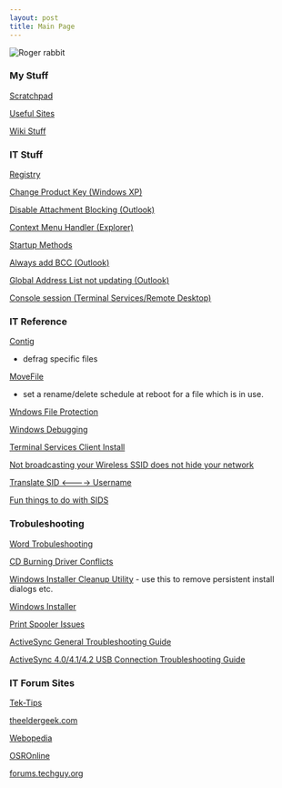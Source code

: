 ```yaml
---
layout: post 
title: Main Page
---
```


![Roger rabbit](roger2.gif "Roger rabbit")

### My Stuff

[Scratchpad](Scratchpad "wikilink")

[Useful Sites](Useful_Sites "wikilink")

[Wiki Stuff](Wiki_Stuff "wikilink")

### IT Stuff

[Registry](Registry "wikilink")

[Change Product Key (Windows
XP)](Change_Product_Key_(Windows_XP) "wikilink")

[Disable Attachment Blocking
(Outlook)](Disable_Attachment_Blocking_(Outlook) "wikilink")

[Context Menu Handler
(Explorer)](Context_Menu_Handler_(Explorer) "wikilink")

[Startup Methods](Startup_Methods "wikilink")

[Always add BCC (Outlook)](Always_add_BCC_(Outlook) "wikilink")

[Global Address List not updating
(Outlook)](Global_Address_List_not_updating_(Outlook) "wikilink")

[Console session (Terminal Services/Remote
Desktop)](Console_session_(Terminal_Services/Remote_Desktop) "wikilink")

### IT Reference

[Contig](http://www.microsoft.com/technet/sysinternals/FileAndDisk/Contig.mspx)
- defrag specific files

[MoveFile](http://www.microsoft.com/technet/sysinternals/FileAndDisk/pendmoves.mspx)
- set a rename/delete schedule at reboot for a file which is in use.

[Wndows File Protection](http://support.microsoft.com/kb/222193/EN-US/)

[Windows
Debugging](http://www.microsoft.com/whdc/devtools/debugging/debugstart.mspx)

[Terminal Services Client
Install](http://microsoft.com/windowsxp/pro/downloads/rdclientdl.asp)

[Not broadcasting your Wireless SSID does not hide your
network](http://www.wi-fiplanet.com/tutorials/article.php/3576541)

[Translate SID \<\-\-\--\>
Username](http://www.microsoft.com/technet/scriptcenter/resources/qanda/dec04/hey1203.mspx)

[Fun things to do with
SIDS](http://blogs.msdn.com/larryosterman/archive/2004/09/02/224713.aspx)

### Trobuleshooting

[Word Trobuleshooting](http://support.microsoft.com/kb/820919/)

[CD Burning Driver
Conflicts](http://support.microsoft.com/default.aspx?scid=KB;EN-US;q315345&)

[Windows Installer Cleanup
Utility](http://support.microsoft.com/kb/290301/en-us) - use this to
remove persistent install dialogs etc.

[Windows Installer](http://support.microsoft.com/kb/555175/en-us)

[Print Spooler Issues](http://support.microsoft.com/kb/324757)

[ActiveSync General Troubleshooting
Guide](http://www.pocketpcfaq.com/faqs/activesync/initialconfig.htm)

[ActiveSync 4.0/4.1/4.2 USB Connection Troubleshooting
Guide](http://www.microsoft.com/windowsmobile/help/activesync/default.mspx)

### IT Forum Sites

[Tek-Tips](http://www.tek-tips.com/)

[theeldergeek.com](http://www.theeldergeek.com/)

[Webopedia](http://www.webopedia.com/)

[OSROnline](http://www.osronline.com/)

[forums.techguy.org](http://forums.techguy.org/)

